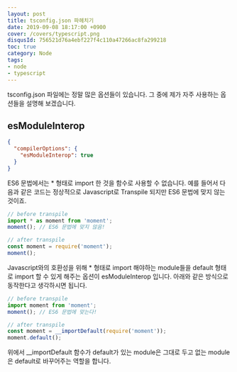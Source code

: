 ```yaml
---
layout: post
title: tsconfig.json 파헤치기
date: 2019-09-08 18:17:00 +0900
cover: /covers/typescript.png
disqusId: 756521d76a4ebf227f4c110a47266ac8fa299218
toc: true
category: Node
tags:
- node
- typescript
---
```


tsconfig.json 파일에는 정말 많은 옵션들이 있습니다. 그 중에 제가 자주 사용하는 옵션들을 설명해 보겠습니다.

<!-- more -->

## esModuleInterop

```json
{
  "compilerOptions": {
    "esModuleInterop": true
  }
}
```

ES6 문법에서는 * 형태로 import 한 것을 함수로 사용할 수 없습니다.
예를 들어서 다음과 같은 코드는 정상적으로 Javascript로 Transpile 되지만 ES6 문법에 맞지 않는 것이죠.

```typescript
// before transpile
import * as moment from 'moment';
moment(); // ES6 문법에 맞지 않음!

// after transpile
const moment = require('moment');
moment();
```

Javascript와의 호환성을 위해 * 형태로 import 해야하는 module들을 default 형태로 import 할 수 있게 해주는 옵션이 esModuleInterop 입니다.
아래와 같은 방식으로 동작한다고 생각하시면 됩니다.

```typescript
// before transpile
import moment from 'moment';
moment(); // ES6 문법에 맞는다!

// after transpile
const moment = __importDefault(require('moment'));
moment.default();
```

위에서 __importDefault 함수가 default가 있는 module은 그대로 두고 없는 module은 default로 바꾸어주는 역할을 합니다.
